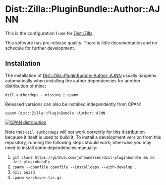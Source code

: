 Dist::Zilla::PluginBundle::Author::AJNN
=======================================

This is the configuration I use for [Dist::Zilla][].

This software has pre-release quality. There is little documentation
and no schedule for further development.

[Dist::Zilla]: https://metacpan.org/release/Dist-Zilla


Installation
------------

The installation of
[Dist::Zilla::PluginBundle::Author::AJNN](https://metacpan.org/release/Dist-Zilla-PluginBundle-Author-AJNN)
usually happens automatically when installing the author dependencies
for another distribution of mine:

    dzil authordeps --missing | cpanm

Released versions can also be installed independently from CPAN:

    cpanm Dist::Zilla::PluginBundle::Author::AJNN

[![CPAN distribution](https://badge.fury.io/pl/Dist-Zilla-PluginBundle-Author-AJNN.svg)](https://badge.fury.io/pl/Dist-Zilla-PluginBundle-Author-AJNN)

Note that `dzil authordeps` will not work correctly for this distribution
because it itself is used to build it. To install a development version
from this repository, running the following steps should work; otherwise
you may need to install some dependencies manually:

1. `git clone https://github.com/johannessen/dzil-pluginbundle && cd dzil-pluginbundle`
1. `cpanm --cpanfile cpanfile --installdeps --with-develop .`
1. `dzil build`
1. `cpanm <archive>.tar.gz`
